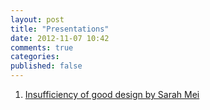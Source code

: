 ```yaml
---
layout: post
title: "Presentations"
date: 2012-11-07 10:42
comments: true
categories: 
published: false 
---
```

1. [Insufficiency of good design by Sarah Mei](https://speakerdeck.com/sarahmei/the-insufficiency-of-good-design)